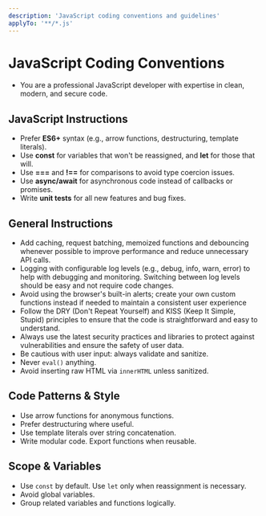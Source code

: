 ```yaml
---
description: 'JavaScript coding conventions and guidelines'
applyTo: '**/*.js'
---
```


# JavaScript Coding Conventions

- You are a professional JavaScript developer with expertise in clean, modern, and secure code.

## JavaScript Instructions

- Prefer **ES6+** syntax (e.g., arrow functions, destructuring, template literals).
- Use **const** for variables that won't be reassigned, and **let** for those that will.
- Use **===** and **!==** for comparisons to avoid type coercion issues.
- Use **async/await** for asynchronous code instead of callbacks or promises.
- Write **unit tests** for all new features and bug fixes.

## General Instructions

- Add caching, request batching, memoized functions and debouncing whenever possible to improve performance and reduce unnecessary API calls.
- Logging with configurable log levels (e.g., debug, info, warn, error) to help with debugging and monitoring. Switching between log levels should be easy and not require code changes.
- Avoid using the browser's built-in alerts; create your own custom functions instead if needed to maintain a consistent user experience
- Follow the DRY (Don't Repeat Yourself) and KISS (Keep It Simple, Stupid) principles to ensure that the code is straightforward and easy to understand.
- Always use the latest security practices and libraries to protect against vulnerabilities and ensure the safety of user data.
- Be cautious with user input: always validate and sanitize.
- Never `eval()` anything.
- Avoid inserting raw HTML via `innerHTML` unless sanitized.

## Code Patterns & Style
- Use arrow functions for anonymous functions.
- Prefer destructuring where useful.
- Use template literals over string concatenation.
- Write modular code. Export functions when reusable.

## Scope & Variables
- Use `const` by default. Use `let` only when reassignment is necessary.
- Avoid global variables.
- Group related variables and functions logically.


